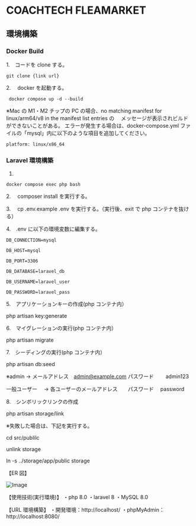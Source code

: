 # COACHTECH FLEAMARKET

## 環境構築

### Docker Build

1.　コードを clone する。

```
git clone {link url}
```

2.　 docker を起動する。

```
 docker compose up -d --build
```

※Mac の M1・M2 チップの PC の場合、no matching manifest for linux/arm64/v8 in the manifest list entries の
　メッセージが表示されビルドができないことがある。
エラーが発生する場合は、docker-compose.yml ファイルの「mysql」内に以下のような項目を追加してください。

```
platform: linux/x86_64
```

### Laravel 環境構築

1.

```
docker compose exec php bash
```

2.　 composer install を実行する。

3.　 cp .env.example .env を実行する。（実行後、exit で php コンテナを抜ける）

4.　.env に以下の環境変数に編集する。

```
DB_CONNECTION=mysql

DB_HOST=mysql

DB_PORT=3306

DB_DATABASE=laravel_db

DB_USERNAME=laravel_user

DB_PASSWORD=laravel_pass
```

5.　アプリケーションキーの作成(php コンテナ内）

php artisan key:generate

6.　マイグレーションの実行(php コンテナ内）

php artisan migrate

7.　シーディングの実行(php コンテナ内）

php artisan db:seed

※admin → メールアドレス　admin@example.com パスワード　　 admin123

一般ユーザー　 → 各ユーザーのメールアドレス　　パスワード　 password

8.　シンボリックリンクの作成

php artisan storage/link

※失敗した場合は、下記を実行する。

cd src/publilc

unlink storage

ln -s ../storage/app/public storage

【ER 図】

![Image](https://github.com/user-attachments/assets/1c9f3327-a0a7-470a-9638-b1eab43377d1)

【使用技術(実行環境)】
・php 8.0 ・laravel 8 ・MySQL 8.0

【URL 環境構築】
・開発環境：http://localhost/
・phpMyAdmin：http://localhost:8080/
